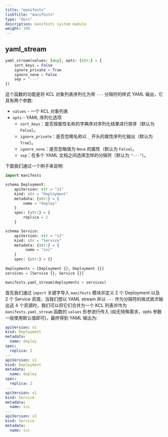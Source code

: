 ```yaml
---
title: "manifests"
linkTitle: "manifests"
type: "docs"
description: manifests system module
weight: 100
---
```


## yaml_stream

```python
yaml_stream(values: [any], opts: {str:} = {
    sort_keys = False
    ignore_private = True
    ignore_none = False
    sep = "---"
})
```

这个函数的功能是将 KCL 对象列表序列化为带 `---` 分隔符的样式 YAML 输出，它具有两个参数:

+ `values` - 一个 KCL 对象列表
+ `opts` - YAML 序列化选项
  + `sort_keys`：是否按属性名称的字典序对序列化结果进行排序（默认为 `False`）。
  + `ignore_private`：是否忽略名称以 `_` 开头的属性序列化输出（默认为 `True`）。
  + `ignore_none`：是否忽略值为 `None` 的属性（默认为 `False`）。
  + `sep`：在多个 YAML 文档之间选择怎样的分隔符（默认为 `"---"`）。

下面我们通过一个例子来说明:

```python
import manifests

schema Deployment:
    apiVersion: str = "v1"
    kind: str = "Deployment"
    metadata: {str:} = {
        name = "deploy"
    }
    spec: {str:} = {
        replica = 2
    }

schema Service:
    apiVersion: str = "v1"
    kind: str = "Service"
    metadata: {str:} = {
         name = "svc"
    }
    spec: {str:} = {}    
        
deployments = [Deployment {}, Deployment {}]
services = [Service {}, Service {}]

manifests.yaml_stream(deployments + services)
```

首先我们通过 `import` 关键字导入 `manifests` 模块并定义 2 个 Deployment 以及 2 个 Service 资源，当我们想以 YAML stream 并以 `---` 作为分隔符的格式依次输出这 4 个资源时，我们可以将它们合并为一个 KCL 列表并作为 `manifests.yaml_stream` 函数的 `values` 形参进行传入 (如无特殊需求，opts 参数一般使用默认值即可)，最终得到 YAML 输出为:

```yaml
apiVersion: v1
kind: Deployment
metadata:
  name: deploy
spec:
  replica: 2
---
apiVersion: v1
kind: Deployment
metadata:
  name: deploy
spec:
  replica: 2
---
apiVersion: v1
kind: Service
metadata:
  name: svc
---
apiVersion: v1
kind: Service
metadata:
  name: svc
```
